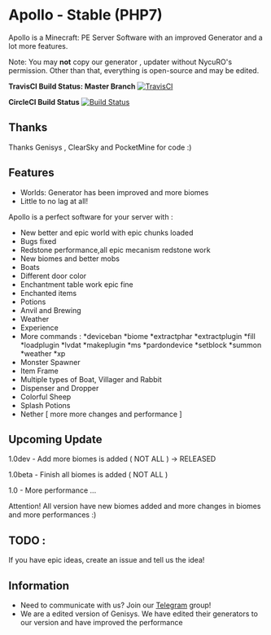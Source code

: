# Apollo - Stable (PHP7)
Apollo is a Minecraft: PE Server Software with an improved Generator and a lot more features. 

Note: You may **not** copy our generator , updater without NycuRO's permission. Other than that, everything is open-source and may be edited.

**TravisCI Build Status: Master Branch** [![TravisCI](https://travis-ci.org/NycuRO/Apollo.svg?branch=master)](https://travis-ci.org/NycuRO/Apollo "TravisCI Build Status")

**CircleCI Build Status** [![Build Status](https://circleci.com/gh/NycuRO/Apollo.svg?style=shield)](https://circleci.com/gh/NycuRO/Apollo "CircleCI Build Status")


## Thanks

Thanks Genisys , ClearSky and PocketMine for code :)


## Features

- Worlds: Generator has been improved and more biomes
- Little to no lag at all!

Apollo is a perfect software for your server with :

 - New better and epic world with epic chunks loaded
 - Bugs fixed
 - Redstone performance,all epic mecanism redstone work
 - New biomes and better mobs
 - Boats
 - Different door color
 - Enchantment table work epic fine
 - Enchanted items
 - Potions
 - Anvil and Brewing
 - Weather
 - Experience
 - More commands :
 *deviceban
 *biome
 *extractphar
 *extractplugin
 *fill
 *loadplugin
 *lvdat
 *makeplugin
 *ms
 *pardondevice
 *setblock
 *summon
 *weather
 *xp
 - Monster Spawner
 - Item Frame
 - Multiple types of Boat, Villager and Rabbit
 - Dispenser and Dropper
 - Colorful Sheep
 - Splash Potions 
 - Nether [ more more changes and performance ]


## Upcoming Update

1.0dev - Add more biomes is added ( NOT ALL ) -> RELEASED

1.0beta - Finish all biomes is added ( NOT ALL )

1.0 - More performance
 ...

Attention! All version have new biomes added and more changes in biomes and more performances :)
 
## TODO :

 If you have epic ideas, create an issue and tell us the idea!
 
## Information

- Need to communicate with us? Join our [Telegram](https://telegram.me/joinchat/Ca8L9T9P01PtR1bOEwtxuw) group!
- We are a edited version of Genisys. We have edited their generators to our version and have improved the performance
